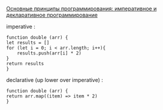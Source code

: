 [Основные принципы программирования: императивное и декларативное программирование](tproger.ru/translations/imperative-declarative-programming-concepts/)

imperative : 

    function double (arr) {
    let results = []
    for (let i = 0; i < arr.length; i++){
        results.push(arr[i] * 2)
    }
    return results
    }

declarative (up lower over imperative) :

    function double (arr) {
    return arr.map((item) => item * 2)
    }